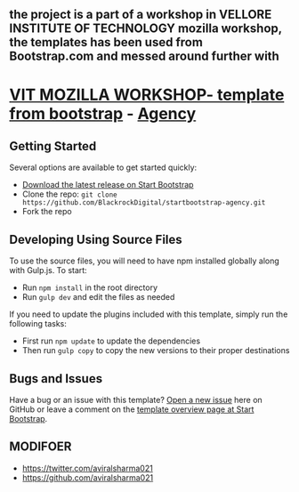 ## the project is a part of a workshop in VELLORE INSTITUTE OF TECHNOLOGY mozilla workshop, the templates has been used from Bootstrap.com and messed around further with
# [VIT MOZILLA WORKSHOP- template from bootstrap](http://startbootstrap.com/) - [Agency](http://startbootstrap.com/template-overviews/agency/)

## Getting Started

Several options are available to get started quickly:
* [Download the latest release on Start Bootstrap](http://startbootstrap.com/template-overviews/agency/)
* Clone the repo: `git clone https://github.com/BlackrockDigital/startbootstrap-agency.git`
* Fork the repo

## Developing Using Source Files

To use the source files, you will need to have npm installed globally along with Gulp.js. To start:
* Run `npm install` in the root directory
* Run `gulp dev` and edit the files as needed

If you need to update the plugins included with this template, simply run the following tasks:
* First run `npm update` to update the dependencies
* Then run `gulp copy` to copy the new versions to their proper destinations

## Bugs and Issues

Have a bug or an issue with this template? [Open a new issue](https://github.com/BlackrockDigital/startbootstrap-agency/issues) here on GitHub or leave a comment on the [template overview page at Start Bootstrap](http://startbootstrap.com/template-overviews/agency/).

## MODIFOER

* https://twitter.com/aviralsharma021
* https://github.com/aviralsharma021
